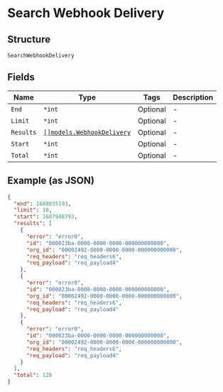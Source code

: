 
# Search Webhook Delivery

## Structure

`SearchWebhookDelivery`

## Fields

| Name | Type | Tags | Description |
|  --- | --- | --- | --- |
| `End` | `*int` | Optional | - |
| `Limit` | `*int` | Optional | - |
| `Results` | [`[]models.WebhookDelivery`](../../doc/models/webhook-delivery.md) | Optional | - |
| `Start` | `*int` | Optional | - |
| `Total` | `*int` | Optional | - |

## Example (as JSON)

```json
{
  "end": 1688035193,
  "limit": 10,
  "start": 1687948793,
  "results": [
    {
      "error": "error0",
      "id": "000023ba-0000-0000-0000-000000000000",
      "org_id": "00002492-0000-0000-0000-000000000000",
      "req_headers": "req_headers6",
      "req_payload": "req_payload4"
    },
    {
      "error": "error0",
      "id": "000023ba-0000-0000-0000-000000000000",
      "org_id": "00002492-0000-0000-0000-000000000000",
      "req_headers": "req_headers6",
      "req_payload": "req_payload4"
    },
    {
      "error": "error0",
      "id": "000023ba-0000-0000-0000-000000000000",
      "org_id": "00002492-0000-0000-0000-000000000000",
      "req_headers": "req_headers6",
      "req_payload": "req_payload4"
    }
  ],
  "total": 128
}
```

